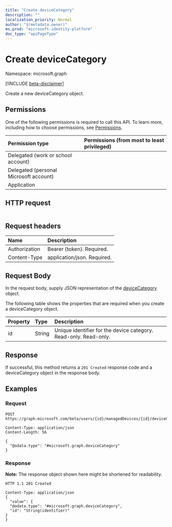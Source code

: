 ```yaml
---
title: "Create deviceCategory"
description: ""
localization_priority: Normal
author: "$(metadata.owner)"
ms.prod: "microsoft-identity-platform"
doc_type: "apiPageType"
---
```


# Create deviceCategory

Namespace: microsoft.graph

[!INCLUDE [beta-disclaimer](../../includes/beta-disclaimer.md)]

Create a new deviceCategory object.

## Permissions

One of the following permissions is required to call this API. To learn more, including how to choose permissions, see [Permissions](/graph/permissions-reference).

| Permission type                        | Permissions (from most to least privileged) |
| :------------------------------------- | :------------------------------------------ |
| Delegated (work or school account)     |                                             |
| Delegated (personal Microsoft account) |                                             |
| Application                            |                                             |

## HTTP request

<!-- {
  "blockType": "ignored"
}
-->

```http

```

## Request headers

| Name          | Description                 |
| :------------ | :-------------------------- |
| Authorization | Bearer {token}. Required.   |
| Content-Type  | application/json. Required. |

## Request Body

In the request body, supply JSON representation of the [deviceCategory](../resources/intune-devicecategory.md) object.

<!-- Actions and Functions -->

<!-- CRUD Methods -->

The following table shows the properties that are required when you create a deviceCategory object.

| Property | Type   | Description                                                      |
| :------- | :----- | :--------------------------------------------------------------- |
| id       | String | Unique identifier for the device category. Read-only. Read-only. |

## Response

If successful, this method returns a `201 Created` response code and a deviceCategory object in the response body.

## Examples

### Request

<!-- {
  "blockType": "request",
  "name": "create_devicecategory"
}
-->

```http
POST https://graph.microsoft.com/beta/users/{id}/managedDevices/{id}/deviceCategory

Content-Type: application/json
Content-Length: 56

{
  "@odata.type": "#microsoft.graph.deviceCategory"
}

```

### Response

**Note:** The response object shown here might be shortened for readability.

<!-- {
  "blockType": "response",
  "truncated": true,
  "@odata.type": "microsoft.management.services.api.deviceCategory"
}
-->

```http
HTTP 1.1 201 Created

Content-Type: application/json
{
  "value": {
  "@odata.type": "#microsoft.graph.deviceCategory",
  "id": "String(identifier)"
}
}

```